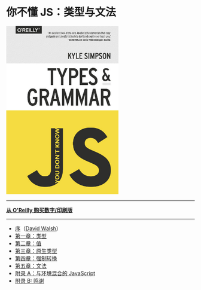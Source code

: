 # 你不懂 JS：类型与文法

<img src="./types-grammar-cover.jpg" width="300">

---

**[从 O'Reilly 购买数字/印刷版](http://shop.oreilly.com/product/0636920033745.do)**

---


- [序](types-grammar-foreword.md)（[David Walsh](http://davidwalsh.name)）
- [第一章：类型](types-grammar-ch1.md)
- [第二章：值](types-grammar-ch2.md)
- [第三章：原生类型](types-grammar-ch3.md)
- [第四章：强制转换](types-grammar-ch4.md)
- [第五章：文法](types-grammar-ch5.md)
- [附录 A：与环境混合的 JavaScript](types-grammar-apA.md)
- [附录 B: 鸣谢](types-grammar-apB.md)
